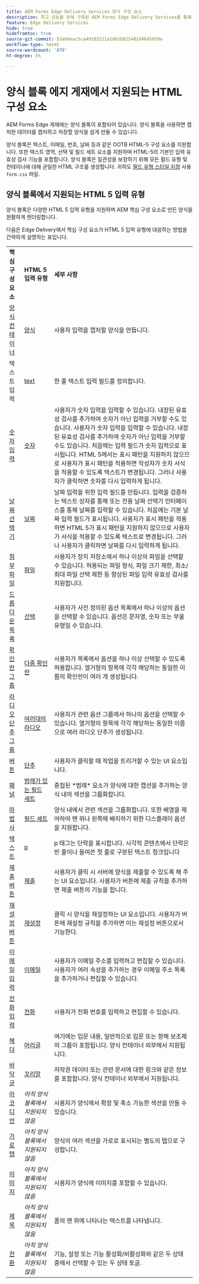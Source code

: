 ```yaml
---
title: AEM Forms Edge Delivery Services 양식 구성 요소
description: 최고 성능을 위해 구축된 AEM Forms Edge Delivery Services를 통해 향후 간소화된 데이터 수집 및 사용자 참여를 구상할 수 있습니다. 이 문서에서는 EDD 양식에 즉시 사용할 수 있는 모든 양식 구성 요소를 나열합니다.
feature: Edge Delivery Services
hide: true
hidefromtoc: true
source-git-commit: 53a66eac5ca49183221a1d61b825401d4645859e
workflow-type: tm+mt
source-wordcount: '870'
ht-degree: 5%

---
```





# 양식 블록 에지 게재에서 지원되는 HTML 구성 요소

AEM Forms Edge 게재에는 양식 블록이 포함되어 있습니다. 양식 블록을 사용하면 캡처한 데이터를 캡처하고 저장할 양식을 쉽게 만들 수 있습니다.

양식 블록은 텍스트, 이메일, 번호, 날짜 등과 같은 OOTB HTML-5 구성 요소를 지원합니다. 또한 텍스트 영역, 선택 및 필드 세트 요소를 지원하며 HTML-5의 기본인 입력 유효성 검사 기능을 포함합니다. 양식 블록은 일관성을 보장하기 위해 모든 필드 유형 및 컨테이너에 대해 균일한 HTML 구조를 생성합니다. 귀하도 [필드 유형 스타일 지정](https://adobe-rnd.github.io/form-block/customization/styling_form) 사용 `form.css` 파일.

## 양식 블록에서 지원되는 HTML 5 입력 유형

양식 블록은 다양한 HTML 5 입력 유형을 지원하며 AEM 핵심 구성 요소로 만든 양식을 원활하게 렌더링합니다.

다음은 Edge Delivery에서 핵심 구성 요소가 HTML 5 입력 유형에 대응하는 방법을 간략하게 설명하는 표입니다.

<table>
 <tbody>
  <tr>
   <td><b>핵심 구성 요소</b> </td>
   <td><b>HTML 5 입력 유형</b> </td>
   <td><b>세부 사항</b></td>
  </tr>
  <tr>
   <td><a href ="https://experienceleague.adobe.com/docs/experience-manager-core-components/using/adaptive-forms/adaptive-forms-components/form-container.html">양식 컨테이너</a></td>
   <td><a href ="https://developer.mozilla.org/en-US/docs/Web/HTML/Element/input#form">양식 </td>
   <td> 사용자 입력을 캡처할 양식을 만듭니다.
   </td>
  </tr>
  <tr>
   <td><a herf="https://experienceleague.adobe.com/docs/experience-manager-core-components/using/adaptive-forms/adaptive-forms-components/text-input.html">텍스트 입력</a></td>
   <td><a href ="https://developer.mozilla.org/en-US/docs/Web/HTML/Element/input/text">text</a></td>
   <td> 한 줄 텍스트 입력 필드를 정의합니다. </td>
  </tr>
  <tr>
   <td><a href = "https://experienceleague.adobe.com/docs/experience-manager-core-components/using/adaptive-forms/adaptive-forms-components/number-input.html">숫자 입력</a></td>
   <td><a href = "https://developer.mozilla.org/en-US/docs/Web/HTML/Element/input/number">숫자</a></td>
   <td>사용자가 숫자 입력을 입력할 수 있습니다. 내장된 유효성 검사를 추가하여 숫자가 아닌 입력을 거부할 수도 있습니다. 사용자가 숫자 입력을 입력할 수 있습니다. 내장된 유효성 검사를 추가하여 숫자가 아닌 입력을 거부할 수도 있습니다. 처음에는 입력 필드가 숫자 입력으로 표시됩니다. HTML 5에서는 표시 패턴을 지원하지 않으므로 사용자가 표시 패턴을 적용하면 작성자가 숫자 서식을 적용할 수 있도록 텍스트가 변경됩니다. 그러나 사용자가 클릭하면 숫자를 다시 입력하게 됩니다.</td>
  </tr>
  <tr>
   <td><a href ="https://experienceleague.adobe.com/docs/experience-manager-core-components/using/adaptive-forms/adaptive-forms-components/date-picker.html">날짜 선택기</a></td>
   <td><a href = "https://developer.mozilla.org/en-US/docs/Web/HTML/Element/input/date">날짜 </a></td>
   <td> 날짜 입력을 위한 입력 필드를 만듭니다. 입력을 검증하는 텍스트 상자를 통해 또는 전용 날짜 선택기 인터페이스를 통해 날짜를 입력할 수 있습니다. 처음에는 기본 날짜 입력 필드가 표시됩니다. 사용자가 표시 패턴을 적용하면 HTML 5가 표시 패턴을 지원하지 않으므로 사용자가 서식을 적용할 수 있도록 텍스트로 변경됩니다. 그러나 사용자가 클릭하면 날짜를 다시 입력하게 됩니다.</td>
  </tr>
  <tr>
   <td><a href ="https://experienceleague.adobe.com/docs/experience-manager-core-components/using/adaptive-forms/adaptive-forms-components/file-attachment.html">첨부 파일</a></td>
   <td><a href ="https://developer.mozilla.org/en-US/docs/Web/HTML/Element/input/file">파일</a></td>
   <td> 사용자가 장치 저장소에서 하나 이상의 파일을 선택할 수 있습니다. 허용되는 파일 형식, 파일 크기 제한, 최소/최대 파일 선택 제한 등 향상된 파일 입력 유효성 검사를 지원합니다. </td>
  </tr>
  <tr>
   <td><a href ="https://experienceleague.adobe.com/docs/experience-manager-core-components/using/adaptive-forms/adaptive-forms-components/drop-down.html"> 드롭다운 목록</a></td>
   <td><a href ="https://developer.mozilla.org/en-US/docs/Web/HTML/Element/select">선택</a></td>
   <td> 사용자가 사전 정의된 옵션 목록에서 하나 이상의 옵션을 선택할 수 있습니다. 옵션은 문자열, 숫자 또는 부울 유형일 수 있습니다.</td>
  </tr>
  <tr>
   <td><a href ="https://experienceleague.adobe.com/docs/experience-manager-core-components/using/adaptive-forms/adaptive-forms-components/checkbox-group.html">확인란 그룹</a></td>
   <td><a href ="https://developer.mozilla.org/en-US/docs/Web/HTML/Element/input/checkbox">다중 확인란</a></td>
   <td> 사용자가 목록에서 옵션을 하나 이상 선택할 수 있도록 허용합니다. 열거형의 항목에 각각 해당하는 동일한 이름의 확인란이 여러 개 생성됩니다. </td>
  </tr>
  <tr>
   <td><a href ="https://experienceleague.adobe.com/docs/experience-manager-core-components/using/adaptive-forms/adaptive-forms-components/radio-button.html">라디오 단추 그룹</td>
   <td><a href ="https://developer.mozilla.org/en-US/docs/Web/HTML/Element/input/radio">여러대의 라디오</a></td>
   <td> 사용자가 관련 옵션 그룹에서 하나의 옵션을 선택할 수 있습니다. 열거형의 항목에 각각 해당하는 동일한 이름으로 여러 라디오 단추가 생성됩니다.</td>
  </tr>
  <tr>
   <td><a href ="https://experienceleague.adobe.com/docs/experience-manager-core-components/using/adaptive-forms/adaptive-forms-components/button.html">버튼</td>
   <td><a href ="https://developer.mozilla.org/en-US/docs/Web/HTML/Element/input/button">단추</a></td>
   <td>사용자가 클릭할 때 작업을 트리거할 수 있는 UI 요소입니다. </td>
  </tr>
  <tr>
   <td><a href="" https://experienceleague.adobe.com/docs/experience-manager-core-components/using/adaptive-forms/adaptive-forms-components/panel-container.html">패널</a></td>
   <td><a href ="https://developer.mozilla.org/en-US/docs/Web/HTML/Element/fieldset">범례가 있는 필드 세트</a></td>
   <td> 중첩된 *범례* 요소가 양식에 대한 캡션을 추가하는 양식 내의 섹션을 그룹화합니다.</td>
  </tr>
   <tr>
   <td><a href ="https://experienceleague.adobe.com/docs/experience-manager-core-components/using/adaptive-forms/adaptive-forms-components/wizard.html">마법사</a></td>
   <td><a href ="https://developer.mozilla.org/en-US/docs/Web/HTML/Element/fieldset">필드 세트</a></td>
   <td>양식 내에서 관련 섹션을 그룹화합니다. 또한 배열을 제어하여 맨 위나 왼쪽에 배치하기 위한 디스플레이 옵션을 지원합니다. </td>
  </tr>
    <tr>
   <td><a href ="https://experienceleague.adobe.com/docs/experience-manager-core-components/using/adaptive-forms/adaptive-forms-components/text.html">텍스트</a></td>
   <td><a href ="https://developer.mozilla.org/en-US/docs/Web/HTML/Element/p">p</a></td>
   <td>p 태그는 단락을 표시합니다. 시각적 콘텐츠에서 단락은 빈 줄이나 들여쓴 첫 줄로 구분된 텍스트 청크입니다</td>
  </tr>
     <tr>
   <td><a href ="https://experienceleague.adobe.com/docs/experience-manager-core-components/using/adaptive-forms/adaptive-forms-components/submit-button.html">제출 버튼</td>
   <td><a href ="https://developer.mozilla.org/en-US/docs/Web/HTML/Element/input/submit">제출</a></td>
   <td> 사용자가 클릭 시 서버에 양식을 제출할 수 있도록 해 주는 UI 요소입니다. 사용자가 버튼에 제출 규칙을 추가하면 제출 버튼의 기능을 합니다. </td>
  </tr>
     <tr>
   <td><a href = "https://experienceleague.adobe.com/docs/experience-manager-core-components/using/adaptive-forms/adaptive-forms-components/reset-button.html">재설정 버튼</a></td>
   <td><a href ="https://developer.mozilla.org/en-US/docs/Web/HTML/Element/input/reset">재설정</a></td>
   <td>클릭 시 양식을 재설정하는 UI 요소입니다. 사용자가 버튼에 재설정 규칙을 추가하면 이는 재설정 버튼으로서 기능한다. </td>
  </tr>
    <tr>
   <td><a href ="https://experienceleague.adobe.com/docs/experience-manager-core-components/using/adaptive-forms/adaptive-forms-components/email-input.html">이메일 입력</td>
   <td><a href ="https://developer.mozilla.org/en-US/docs/Web/HTML/Element/input/email">이메일</a></td>
   <td> 사용자가 이메일 주소를 입력하고 편집할 수 있습니다. 사용자가 여러 속성을 추가하는 경우 이메일 주소 목록을 추가하거나 편집할 수 있습니다.</td>
  </tr>
   <tr>
   <td><a href ="https://experienceleague.adobe.com/docs/experience-manager-core-components/using/adaptive-forms/adaptive-forms-components/telephone-input.html">전화 입력</a></td>
   <td><a href ="https://developer.mozilla.org/en-US/docs/Web/HTML/Element/input/tel">전화</a></td>
   <td>사용자가 전화 번호를 입력하고 편집할 수 있습니다.</td>
  </tr>
   <tr>
   <td><a href ="https://experienceleague.adobe.com/docs/experience-manager-core-components/using/adaptive-forms/adaptive-forms-components/header.html">헤더</td>
   <td><a href = "https://developer.mozilla.org/en-US/docs/Web/HTML/Element/header"> 머리글</a></td>
   <td>여기에는 입문 내용, 일반적으로 입문 또는 항해 보조제의 그룹이 포함됩니다. 양식 컨테이너 외부에서 지원됩니다. </td>
  </tr>
  <tr>
   <td><a href ="https://experienceleague.adobe.com/docs/experience-manager-core-components/using/adaptive-forms/adaptive-forms-components/footer.html">바닥글</td>
   <td><a href = "https://developer.mozilla.org/en-US/docs/Web/HTML/Element/footer">꼬리말</a></td>
   <td> 저작권 데이터 또는 관련 문서에 대한 링크와 같은 정보를 포함합니다. 양식 컨테이너 외부에서 지원됩니다.</td>
  </tr>
  <tr>
   <td><a href = "https://experienceleague.adobe.com/docs/experience-manager-core-components/using/adaptive-forms/adaptive-forms-components/accordion.html">아코디언<a></td>
   <td><i>아직 양식 블록에서 지원되지 않음</i></td>
   <td> 사용자가 양식에서 확장 및 축소 가능한 섹션을 만들 수 있습니다. </td>
  </tr>
  <tr>
   <td><a href ="https://experienceleague.adobe.com/docs/experience-manager-core-components/using/adaptive-forms/adaptive-forms-components/horizontal-tabs.html">가로 탭</a></td>
   <td><i>아직 양식 블록에서 지원되지 않음</i></td>
   <td>양식의 여러 섹션을 가로로 표시되는 별도의 탭으로 구성합니다.</td>
  </tr>
  <tr>
   <td><a href = "https://experienceleague.adobe.com/docs/experience-manager-core-components/using/adaptive-forms/adaptive-forms-components/image.html">이미지</a></td>
   <td><i>아직 양식 블록에서 지원되지 않음</i></td>
   <td> 사용자가 양식에 이미지를 포함할 수 있습니다.</td>
  </tr><tr>
   <td><a href ="https://experienceleague.adobe.com/docs/experience-manager-core-components/using/adaptive-forms/adaptive-forms-components/title.html">제목</a></td>
   <td><i>아직 양식 블록에서 지원되지 않음</i></td>
   <td> 폼의 맨 위에 나타나는 텍스트를 나타냅니다. </td>
  </tr>
  <tr>
   <td><a href = "https://experienceleague.adobe.com/docs/experience-manager-core-components/using/adaptive-forms/adaptive-forms-components/submit-button.html">전환</td>
   <td><i>아직 양식 블록에서 지원되지 않음</i></td>
   <td> 기능, 설정 또는 기능 활성화/비활성화와 같은 두 상태 중에서 선택할 수 있는 두 상태 토글.</td>
  </tr>
 </tbody>
</table>


